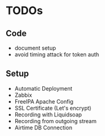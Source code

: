# TODOs

## Code

* document setup
* avoid timing attack for token auth


## Setup

* Automatic Deployment
* Zabbix
* FreeIPA Apache Config
* SSL Certificate (Let's encrypt)
* Recording with Liquidsoap
* Recording from outgoing stream
* Airtime DB Connection
